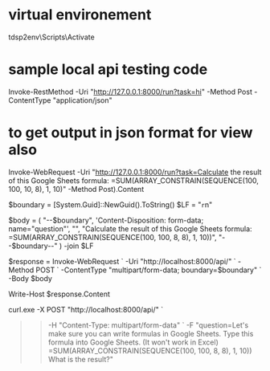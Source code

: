 # virtual environement

tdsp2env\Scripts\Activate   


# sample local api testing code
Invoke-RestMethod -Uri "http://127.0.0.1:8000/run?task=hi" -Method Post -ContentType "application/json"

# to get output in json format for view also
Invoke-WebRequest -Uri "http://127.0.0.1:8000/run?task=Calculate the result of this Google Sheets formula: =SUM(ARRAY_CONSTRAIN(SEQUENCE(100, 100, 10, 8), 1, 10)" -Method Post).Content        


$boundary = [System.Guid]::NewGuid().ToString()
$LF = "`r`n"

$body = (
    "--$boundary",
    'Content-Disposition: form-data; name="question"',
    "",
    "Calculate the result of this Google Sheets formula: =SUM(ARRAY_CONSTRAIN(SEQUENCE(100, 100, 8, 8), 1, 10))",
    "--$boundary--"
) -join $LF

$response = Invoke-WebRequest `
  -Uri "http://localhost:8000/api/" `
  -Method POST `
  -ContentType "multipart/form-data; boundary=$boundary" `
  -Body $body

Write-Host $response.Content


curl.exe -X POST "http://localhost:8000/api/" `
>>   -H "Content-Type: multipart/form-data" `
>>   -F "question=Let's make sure you can write formulas in Google Sheets. Type this formula into Google Sheets. (It won't work in Excel) =SUM(ARRAY_CONSTRAIN(SEQUENCE(100, 100, 8, 8), 1, 10)) What is the result?"